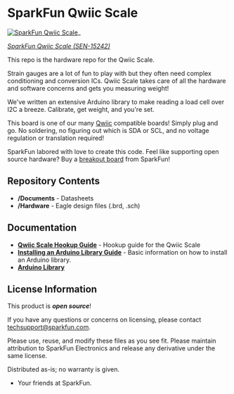 SparkFun Qwiic Scale
========================================

[![SparkFun Qwiic Scale](https://cdn.sparkfun.com//assets/parts/1/3/7/0/0/Scale_Converted_to_Digital_-_SparkFun_Qwiic_Scale.jpg)](https://www.sparkfun.com/products/15242)_

[*SparkFun Qwiic Scale (SEN-15242)*](https://www.sparkfun.com/products/15242)

This repo is the hardware repo for the Qwiic Scale.

Strain gauges are a lot of fun to play with but they often need complex conditioning and conversion ICs. Qwiic Scale takes care of all the hardware and software concerns and gets you measuring weight!

We've written an extensive Arduino library to make reading a load cell over I2C a breeze. Calibrate, get weight, and you're set.

This board is one of our many [Qwiic](https://www.sparkfun.com/qwiic) compatible boards! Simply plug and go. No soldering, no figuring out which is SDA or SCL, and no voltage regulation or translation required!

SparkFun labored with love to create this code. Feel like supporting open source hardware? 
Buy a [breakout board](https://www.sparkfun.com/products/15242) from SparkFun!

Repository Contents
-------------------

* **/Documents** - Datasheets
* **/Hardware** - Eagle design files (.brd, .sch)

Documentation
--------------
* **[Qwiic Scale Hookup Guide](https://learn.sparkfun.com/tutorials/qwiic-scale-hookup-guide)** - Hookup guide for the Qwiic Scale
* **[Installing an Arduino Library Guide](https://learn.sparkfun.com/tutorials/installing-an-arduino-library)** - Basic information on how to install an Arduino library.
* **[Arduino Library](https://github.com/sparkfun/SparkFun_NAU7802_Arduino_Library)**

License Information
-------------------

This product is _**open source**_! 

If you have any questions or concerns on licensing, please contact techsupport@sparkfun.com.

Please use, reuse, and modify these files as you see fit. Please maintain attribution to SparkFun Electronics and release any derivative under the same license.

Distributed as-is; no warranty is given.

- Your friends at SparkFun.
